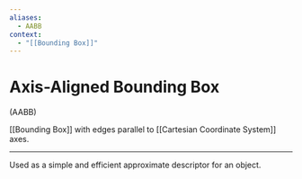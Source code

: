 ```yaml
---
aliases:
  - AABB
context:
  - "[[Bounding Box]]"
---
```


# Axis-Aligned Bounding Box

(AABB)

[[Bounding Box]] with edges parallel to [[Cartesian Coordinate System]] axes.

---

Used as a simple and efficient approximate descriptor for an object.
